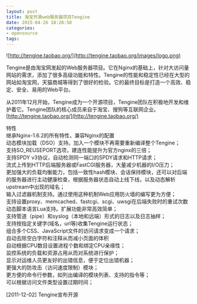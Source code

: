 ```yaml
---
layout: post
title: 淘宝开源web服务器项目Tengine
date: 2015-04-26 18:28:58
categories:
- opensource
tags:
---
```


![http://tengine.taobao.org/](http://tengine.taobao.org/images/logo.png)

Tengine是由淘宝网发起的Web服务器项目。它在Nginx的基础上，针对大访问量网站的需求，添加了很多高级功能和特性。Tengine的性能和稳定性已经在大型的网站如淘宝网，天猫商城等得到了很好的检验。它的最终目标是打造一个高效、稳定、安全、易用的Web平台。

从2011年12月开始，Tengine成为一个开源项目，Tengine团队在积极地开发和维护着它。Tengine团队的核心成员来自于淘宝、搜狗等互联网企业。
[http://tengine.taobao.org/](http://tengine.taobao.org/)


特性  
继承Nginx-1.6.2的所有特性，兼容Nginx的配置  
动态模块加载（DSO）支持。加入一个模块不再需要重新编译整个Tengine；  
支持SO_REUSEPORT选项，建连性能提升为官方nginx的三倍；  
支持SPDY v3协议，自动检测同一端口的SPDY请求和HTTP请求；  
流式上传到HTTP后端服务器或FastCGI服务器，大量减少机器的I/O压力；  
更加强大的负载均衡能力，包括一致性hash模块、会话保持模块，还可以对后端的服务器进行主动健康检查，根据服务器状态自动上线下线，以及动态解析upstream中出现的域名；  
输入过滤器机制支持。通过使用这种机制Web应用防火墙的编写更为方便；  
支持设置proxy、memcached、fastcgi、scgi、uwsgi在后端失败时的重试次数  
动态脚本语言Lua支持。扩展功能非常高效简单；  
支持管道（pipe）和syslog（本地和远端）形式的日志以及日志抽样；  
支持按指定关键字(域名，url等)收集Tengine运行状态；  
组合多个CSS、JavaScript文件的访问请求变成一个请求；  
自动去除空白字符和注释从而减小页面的体积  
自动根据CPU数目设置进程个数和绑定CPU亲缘性；  
监控系统的负载和资源占用从而对系统进行保护；  
显示对运维人员更友好的出错信息，便于定位出错机器；  
更强大的防攻击（访问速度限制）模块；  
更方便的命令行参数，如列出编译的模块列表、支持的指令等；  
可以根据访问文件类型设置过期时间；  

[2011-12-02] Tengine宣布开源
